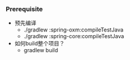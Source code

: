 ### Prerequisite
 * 预先编译
   * ./gradlew :spring-oxm:compileTestJava
   * ./gradlew :spring-core:compileTestJava
 * 如何build整个项目？
   * gradlew build